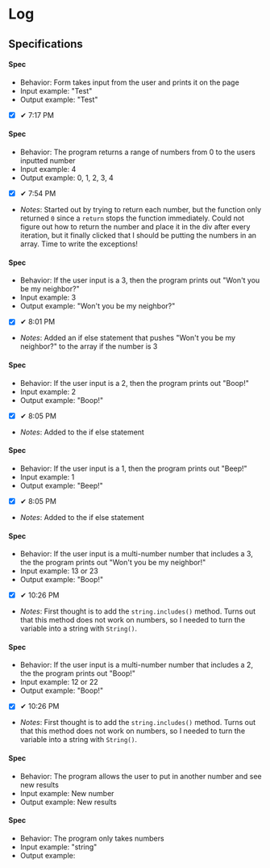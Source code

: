 # Log

## Specifications

#### Spec 
* Behavior: Form takes input from the user and prints it on the page
* Input example: "Test"
* Output example: "Test"
- [x] ✔ 7:17 PM


#### Spec 
* Behavior: The program returns a range of numbers from 0 to the users inputted number
* Input example: 4
* Output example: 0, 1, 2, 3, 4
- [x] ✔ 7:54 PM
- _Notes_: Started out by trying to return each number, but the function only returned `0` since a `return` stops the function immediately. Could not figure out how to return the number and place it in the div after every iteration, but it finally clicked that I should be putting the numbers in an array. Time to write the exceptions!

#### Spec 
* Behavior: If the user input is a 3, then the program prints out "Won't you be my neighbor?"
* Input example: 3
* Output example: "Won't you be my neighbor?"
- [x] ✔ 8:01 PM
- _Notes_: Added an if else statement that pushes "Won't you be my neighbor?" to the array if the number is 3

#### Spec 
* Behavior: If the user input is a 2, then the program prints out "Boop!"
* Input example: 2
* Output example: "Boop!"
- [x] ✔ 8:05 PM
- _Notes_: Added to the if else statement

#### Spec 
* Behavior: If the user input is a 1, then the program prints out "Beep!"
* Input example: 1
* Output example: "Beep!"
- [x] ✔ 8:05 PM
- _Notes_: Added to the if else statement

#### Spec 
* Behavior: If the user input is a multi-number number that includes a 3, the the program prints out "Won't you be my neighbor!"
* Input example: 13 or 23
* Output example: "Boop!"
- [x] ✔ 10:26 PM
- _Notes_: First thought is to add the `string.includes()` method. Turns out that this method does not work on numbers, so I needed to turn the variable into a string with `String()`.

#### Spec 
* Behavior: If the user input is a multi-number number that includes a 2, the the program prints out "Boop!"
* Input example: 12 or 22
* Output example: "Boop!"
- [x] ✔ 10:26 PM
- _Notes_: First thought is to add the `string.includes()` method. Turns out that this method does not work on numbers, so I needed to turn the variable into a string with `String()`.

#### Spec 
* Behavior: The program allows the user to put in another number and see new results
* Input example: New number
* Output example: New results

#### Spec 
* Behavior: The program only takes numbers
* Input example: "string"
* Output example: 